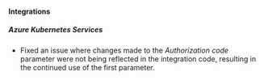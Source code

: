 
#### Integrations

##### Azure Kubernetes Services

- Fixed an issue where changes made to the *Authorization code* parameter were not being reflected in the integration code, resulting in the continued use of the first parameter.
